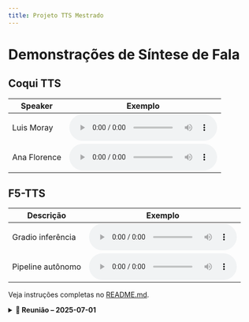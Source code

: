 ```yaml
---
title: Projeto TTS Mestrado
---
```


# Demonstrações de Síntese de Fala

## Coqui TTS

| Speaker      | Exemplo                           |
|--------------|-----------------------------------|
| Luis Moray   | <audio controls src="audio/coqui/example1.wav"></audio> |
| Ana Florence | <audio controls src="audio/coqui/example2.wav"></audio> |

## F5-TTS

| Descrição         | Exemplo                                   |
|-------------------|-------------------------------------------|
| Gradio inferência | <audio controls src="audio/f5tts/example1.wav"></audio> |
| Pipeline autônomo | <audio controls src="audio/f5tts/example2.wav"></audio> |

Veja instruções completas no [README.md](../README.md).



<details>
  <summary><strong>📅 Reunião – 2025-07-01</strong></summary>

  ### Resumo
  Nesta reunião definimos a estrutura do repositório, acordamos os primeiros scripts Docker para o Coqui TTS e discutimos onde armazenar os áudios de exemplo.

  ### Exemplos de Áudio
  - Coqui TTS (Luis Moray):  
    <audio controls src="audio/coqui/example1.wav"></audio>  
  - F5-TTS (Gradio inferência):  
    <audio controls src="audio/f5tts/example1.wav"></audio>

  ### Próximos Passos
  1. Adicionar mais modelos no cache do Coqui.  
  2. Testar pipeline autônomo do F5-TTS.  
</details>
